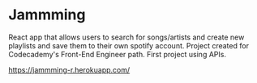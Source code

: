 # Jammming

React app that allows users to search for songs/artists and create new playlists and save them to their own spotify account.
Project created for Codecademy's Front-End Engineer path.
First project using APIs.

https://jammming-r.herokuapp.com/
